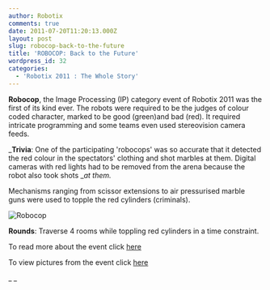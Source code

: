 ```yaml
---
author: Robotix
comments: true
date: 2011-07-20T11:20:13.000Z
layout: post
slug: robocop-back-to-the-future
title: 'ROBOCOP: Back to the Future'
wordpress_id: 32
categories:
  - 'Robotix 2011 : The Whole Story'
---
```


**Robocop**, the Image Processing (IP) category event of Robotix 2011 was the first of its kind ever. The robots were required to be the judges of colour coded character, marked to be good (green)and bad (red). It required intricate programming and some teams even used stereovision camera feeds.

_**Trivia**: One of the participating 'robocops' was so accurate that it detected the red colour in the spectators' clothing and shot marbles at them. Digital cameras with red lights had to be removed from the arena because the robot also took shots __at them._

Mechanisms ranging from scissor extensions to air pressurised marble guns were used to topple the red cylinders (criminals).

![Robocop](http://robotix.in/rbtx11/my_site2/events_dock/images/robocop.png)

**Rounds**: Traverse 4 rooms while toppling red cylinders in a time constraint.

To read more about the event click [here](http://robotix.in/rbtx11/events/raft)

To view pictures from the event click [here](http://picasaweb.google.com/rbtx11/Robotix2011)

_ _

